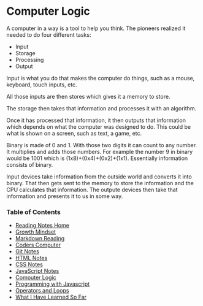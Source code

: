 # Computer Logic
A computer in a way is a tool to help you think.  The pioneers realized it needed to do four different tasks:
* Input
* Storage
* Processing
* Output

Input is what you do that makes the computer do things, such as a mouse, keyboard, touch inputs, etc.

All those inputs are then stores which gives it a memory to store.  

The storage then takes that information and processes it with an algorithm.

Once it has processed that information, it then outputs that information which depends on what the computer was designed to do.  This could be what is shown on a screen, such as text, a game, etc.

Binary is made of 0 and 1.  With those two digits it can count to any number. It multiplies and adds those numbers.  For example the number 9 in binary would be 1001 which is (1x8)+(0x4)+(0x2)+(1x1).  Essentially information consists of binary.

Input devices take information from the outside world and converts it into binary.  That then gets sent to the memory to store the information and the CPU calculates that information.  The outpute devices then take that information and presents it to us in some way.

### Table of Contents
* [Reading Notes Home](README.md)
* [Growth Mindset](growth_mindset.md)
* [Markdown Reading](markdown.md)
* [Coders Computer](coders_computer.md)
* [Git Notes](git_notes.md)
* [HTML Notes](html_notes.md)
* [CSS Notes](cssnotes.md)
* [JavaScript Notes](javascript_notes.md)
* [Computer Logic](computer_logic.md)
* [Programming with Javascript](programingjavascript.md)
* [Operators and Loops](operatorsandloops.md)
* [What I Have Learned So Far](learned_so_far.md)